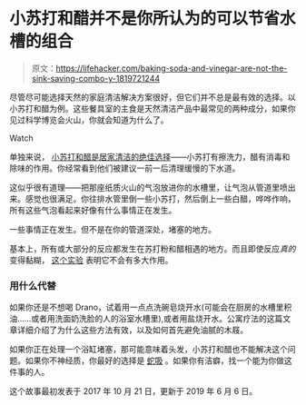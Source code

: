 # 小苏打和醋并不是你所认为的可以节省水槽的组合

> 原文：<https://lifehacker.com/baking-soda-and-vinegar-are-not-the-sink-saving-combo-y-1819721244>

尽管尽可能选择天然的家庭清洁解决方案很好，但它们并不总是最有效的选择。以小苏打和醋为例。这些餐具室的主食是天然清洁产品中最常见的两种成分，如果你见过科学博览会火山，你就会知道为什么了。

Watch

单独来说， [小苏打和醋是居家清洁的绝佳选择](https://www.rd.com/home/cleaning-organizing/5-best-baking-soda-and-vinegar-cleaning-solutions/)——小苏打有擦洗力，醋有消毒和除味的作用。你经常看到他们被建议一前一后清理缓慢的下水道。

这似乎很有道理——把那座纸质火山的气泡放进你的水槽里，让气泡从管道里喷出来。感觉也很满足。你往排水管里倒一些小苏打，然后倒上一些白醋，哗哗作响，所有这些气泡看起来好像有什么事情正在发生。

一些事情正在发生。但不是在你的管道深处，堵塞的地方。

基本上，所有或大部分的反应都发生在苏打粉和醋相遇的地方。而且即使反应*真的*变得黏糊， [这个实验](https://brendid.com/why-you-should-never-use-baking-soda-and-vinegar-to-clean-clogged-drains/) 表明它不会有多大作用。

### **用什么代替**

如果你还是不想喝 Drano，试着用一点点洗碗皂烧开水(可能会在厨房的水槽里积油……或者用洗面奶洗脸的人的浴室水槽里),或者用盐烧开水。公寓疗法的这篇文章详细介绍了为什么这些方法有效，以及如何首先避免油腻的木屐。

如果你正在处理一个浴缸堵塞，那可能意味着头发，小苏打和醋也不能解决这个问题。如果你不神经质，你最好的选择是 [蛇吸](https://lifehacker.com/make-a-drain-declogger-out-of-a-plastic-bottle-5720779#_ga=2.261352589.1229651257.1508444894-1316224162.1502479853) 。如果你有洁癖，找一个能为你做这件事的人。

这个故事最初发表于 2017 年 10 月 21 日，更新于 2019 年 6 月 6 日。